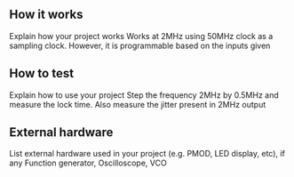 <!---

This file is used to generate your project datasheet. Please fill in the information below and delete any unused
sections.

You can also include images in this folder and reference them in the markdown. Each image must be less than
512 kb in size, and the combined size of all images must be less than 1 MB.
-->

## How it works

Explain how your project works
Works at 2MHz using 50MHz clock as a sampling clock. However, it is programmable based on the inputs given

## How to test

Explain how to use your project
Step the frequency 2MHz by 0.5MHz and measure the lock time. Also measure the jitter present in 2MHz output

## External hardware

List external hardware used in your project (e.g. PMOD, LED display, etc), if any
Function generator, Oscilloscope, VCO
